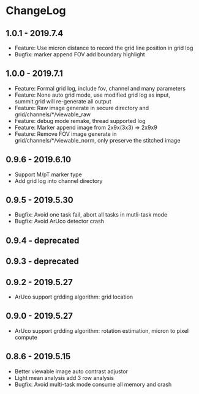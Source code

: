 # ChangeLog
## 1.0.1 - 2019.7.4
- Feature: Use micron distance to record the grid line position in grid log
- Bugfix: marker append FOV add boundary highlight

## 1.0.0 - 2019.7.1
- Feature: Formal grid log, include fov, channel and many parameters
- Feature: None auto grid mode, use modified grid log as input, summit.grid will re-generate all output
- Feature: Raw image generate in secure directory and grid/channels/*/viewable_raw
- Feature: debug mode remake, thread supported log
- Feature: Marker append image from 2x9x(3x3) => 2x9x9
- Feature: Remove FOV image generate in grid/channels/*/viewable_norm, only preserve the stitched image

## 0.9.6 - 2019.6.10
- Support M/pT marker type
- Add grid log into channel directory

## 0.9.5 - 2019.5.30
- Bugfix: Avoid one task fail, abort all tasks in mutli-task mode 
- Bugfix: Avoid ArUco detector crash

## 0.9.4 - deprecated

## 0.9.3 - deprecated

## 0.9.2 - 2019.5.27
- ArUco support grdding algorithm: grid location

## 0.9.0 - 2019.5.27
- ArUco support grdding algorithm: rotation estimation, micron to pixel compute

## 0.8.6 - 2019.5.15
- Better viewable image auto contrast adjustor
- Light mean analysis add 3 row analysis
- Bugfix: Avoid multi-task mode consume all memory and crash